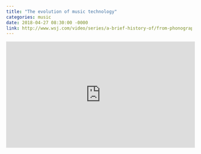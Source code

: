```yaml
---
title: "The evolution of music technology"
categories: music
date: 2018-04-27 08:30:00 -0000
link: http://www.wsj.com/video/series/a-brief-history-of/from-phonographs-to-spotify-a-brief-history-of-the-music-industry/BEE1436A-D33E-4C0C-ABCE-B1182C28DDBC
---
```



<div><iframe allowfullscreen="true" webkitallowfullscreen="true" mozallowfullscreen="true" frameborder="0" scrolling="no" marginheight="0" marginwidth="0" width="512" height="288" src="https://video-api.wsj.com/api-video/player/v3/iframe.html?guid=BEE1436A-D33E-4C0C-ABCE-B1182C28DDBC&shareDomain=null"></iframe></div>
